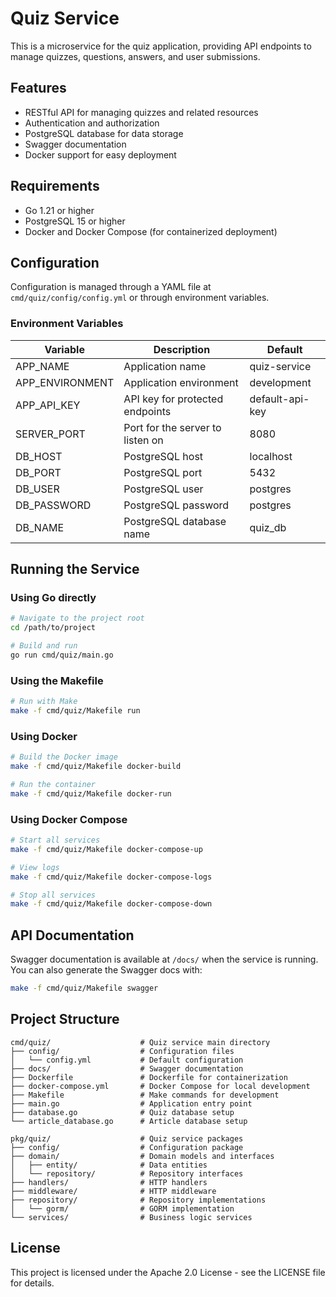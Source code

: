 # Quiz Service

This is a microservice for the quiz application, providing API endpoints to manage quizzes, questions, answers, and user submissions.

## Features

- RESTful API for managing quizzes and related resources
- Authentication and authorization
- PostgreSQL database for data storage
- Swagger documentation
- Docker support for easy deployment

## Requirements

- Go 1.21 or higher
- PostgreSQL 15 or higher
- Docker and Docker Compose (for containerized deployment)

## Configuration

Configuration is managed through a YAML file at `cmd/quiz/config/config.yml` or through environment variables.

### Environment Variables

| Variable | Description | Default |
|----------|-------------|---------|
| APP_NAME | Application name | quiz-service |
| APP_ENVIRONMENT | Application environment | development |
| APP_API_KEY | API key for protected endpoints | default-api-key |
| SERVER_PORT | Port for the server to listen on | 8080 |
| DB_HOST | PostgreSQL host | localhost |
| DB_PORT | PostgreSQL port | 5432 |
| DB_USER | PostgreSQL user | postgres |
| DB_PASSWORD | PostgreSQL password | postgres |
| DB_NAME | PostgreSQL database name | quiz_db |

## Running the Service

### Using Go directly

```bash
# Navigate to the project root
cd /path/to/project

# Build and run
go run cmd/quiz/main.go
```

### Using the Makefile

```bash
# Run with Make
make -f cmd/quiz/Makefile run
```

### Using Docker

```bash
# Build the Docker image
make -f cmd/quiz/Makefile docker-build

# Run the container
make -f cmd/quiz/Makefile docker-run
```

### Using Docker Compose

```bash
# Start all services
make -f cmd/quiz/Makefile docker-compose-up

# View logs
make -f cmd/quiz/Makefile docker-compose-logs

# Stop all services
make -f cmd/quiz/Makefile docker-compose-down
```

## API Documentation

Swagger documentation is available at `/docs/` when the service is running. You can also generate the Swagger docs with:

```bash
make -f cmd/quiz/Makefile swagger
```

## Project Structure

```
cmd/quiz/                    # Quiz service main directory
├── config/                  # Configuration files
│   └── config.yml           # Default configuration
├── docs/                    # Swagger documentation
├── Dockerfile               # Dockerfile for containerization
├── docker-compose.yml       # Docker Compose for local development
├── Makefile                 # Make commands for development
├── main.go                  # Application entry point
├── database.go              # Quiz database setup
└── article_database.go      # Article database setup

pkg/quiz/                    # Quiz service packages
├── config/                  # Configuration package
├── domain/                  # Domain models and interfaces
│   ├── entity/              # Data entities
│   └── repository/          # Repository interfaces
├── handlers/                # HTTP handlers
├── middleware/              # HTTP middleware
├── repository/              # Repository implementations
│   └── gorm/                # GORM implementation
└── services/                # Business logic services
```

## License

This project is licensed under the Apache 2.0 License - see the LICENSE file for details. 